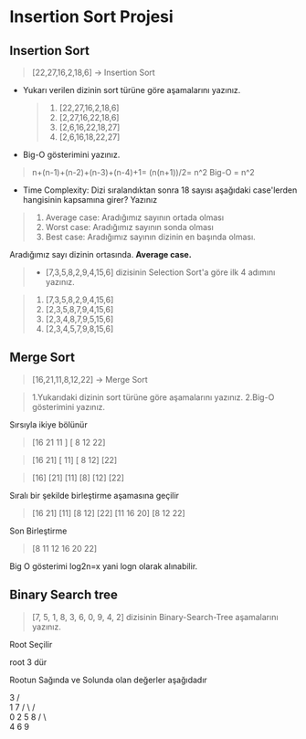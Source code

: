 # Insertion Sort Projesi
## Insertion Sort

>   [22,27,16,2,18,6] -> Insertion Sort

- Yukarı verilen dizinin sort türüne göre aşamalarını yazınız.

   > 1. [22,27,16,2,18,6]
   > 2. [2,27,16,22,18,6]
   > 3. [2,6,16,22,18,27]
   > 4. [2,6,16,18,22,27]

- Big-O gösterimini yazınız.

> n+(n-1)+(n-2)+(n-3)+(n-4)+1= (n(n+1))/2= n^2 Big-O = n^2

- Time Complexity: Dizi sıralandıktan sonra 18 sayısı aşağıdaki case'lerden hangisinin kapsamına girer? Yazınız
>    1. Average case: Aradığımız sayının ortada olması
>    2. Worst case: Aradığımız sayının sonda olması
>    3. Best case: Aradığımız sayının dizinin en başında olması.

Aradığımız sayı dizinin ortasında. **Average case.**

> - [7,3,5,8,2,9,4,15,6] dizisinin Selection Sort'a göre ilk 4 adımını yazınız.

>    1. [7,3,5,8,2,9,4,15,6]
>    2. [2,3,5,8,7,9,4,15,6]
>    3. [2,3,4,8,7,9,5,15,6]
>    4. [2,3,4,5,7,9,8,15,6]



## Merge Sort


>[16,21,11,8,12,22] -> Merge Sort

> 1.Yukarıdaki dizinin sort türüne göre aşamalarını yazınız.
> 2.Big-O gösterimini yazınız.

Sırsıyla ikiye bölünür

> [16 21 11 ] [ 8 12 22]

> [16 21] [ 11] [ 8 12] [22]

> [16] [21] [11] [8] [12] [22]

Sıralı bir şekilde birleştirme aşamasına geçilir

> [16 21] [11] [8 12] [22]
> [11 16 20] [8 12 22]

Son Birleştirme

> [8 11 12 16 20 22]

Big O gösterimi log2n=x yani logn olarak alınabilir.



## Binary Search tree

> [7, 5, 1, 8, 3, 6, 0, 9, 4, 2] dizisinin Binary-Search-Tree aşamalarını yazınız.

Root Seçilir

root 3 dür

Rootun Sağında ve Solunda olan değerler aşağıdadır

   3
/       \
1         7
/ \       /   \
0  2      5     8
        /  \       \
       4    6      9
